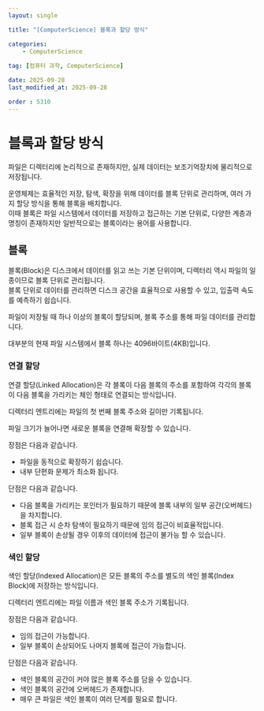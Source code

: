 ```yaml
---
layout: single

title: "[ComputerScience] 블록과 할당 방식"

categories:
    - ComputerScience
    
tag: [컴퓨터 과학, ComputerScience]

date: 2025-09-28
last_modified_at: 2025-09-28

order : 5310
---
```


# 블록과 할당 방식

파일은 디렉터리에 논리적으로 존재하지만, 실제 데이터는 보조기억장치에 물리적으로 저장됩니다.

운영체제는 효율적인 저장, 탐색, 확장을 위해 데이터를 블록 단위로 관리하며, 여러 가지 할당 방식을 통해 블록을 배치합니다.  
이때 블록은 파일 시스템에서 데이터를 저장하고 접근하는 기본 단위로, 다양한 계층과 명칭이 존재하지만 일반적으로는 블록이라는 용어를 사용합니다.

## 블록

블록(Block)은 디스크에서 데이터를 읽고 쓰는 기본 단위이며, 디렉터리 역시 파일의 일종이므로 블록 단위로 관리됩니다.  
블록 단위로 데이터를 관리하면 디스크 공간을 효율적으로 사용할 수 있고, 입출력 속도를 예측하기 쉽습니다.

파일이 저장될 때 하나 이상의 블록이 할당되며, 블록 주소를 통해 파일 데이터를 관리합니다.

대부분의 현재 파일 시스템에서 블록 하나는 4096바이트(4KB)입니다.

### 연결 할당

연결 할당(Linked Allocation)은 각 블록이 다음 블록의 주소를 포함하여 각각의 블록이 다음 블록을 가리키는 체인 형태로 연결되는 방식입니다.

디렉터리 엔트리에는 파일의 첫 번째 블록 주소와 길이만 기록됩니다.

파일 크기가 늘어나면 새로운 블록을 연결해 확장할 수 있습니다.

장점은 다음과 같습니다.

- 파일을 동적으로 확장하기 쉽습니다.
- 내부 단편화 문제가 최소화 됩니다.

단점은 다음과 같습니다.

- 다음 블록을 가리키는 포인터가 필요하기 때문에 블록 내부의 일부 공간(오버헤드)을 차지합니다.
- 블록 접근 시 순차 탐색이 필요하기 때문에 임의 접근이 비효율적입니다.
- 일부 블록이 손상될 경우 이후의 데이터에 접근이 불가능 할 수 있습니다.

### 색인 할당

색인 할당(Indexed Allocation)은 모든 블록의 주소를 별도의 색인 블록(Index Block)에 저장하는 방식입니다.

디렉터리 엔트리에는 파일 이름과 색인 블록 주소가 기록됩니다.

장점은 다음과 같습니다.

- 임의 접근이 가능합니다.
- 일부 블록이 손상되어도 나머지 블록에 접근이 가능합니다.

단점은 다음과 같습니다.

- 색인 블록의 공간이 커야 많은 블록 주소를 담을 수 있습니다.
- 색인 블록의 공간에 오버헤드가 존재합니다.
- 매우 큰 파일은 색인 블록이 여러 단계를 필요로 합니다.